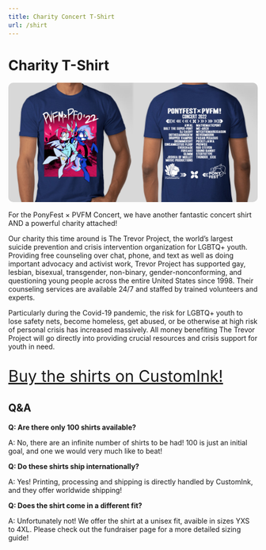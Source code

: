 ```yaml
---
title: Charity Concert T-Shirt
url: /shirt
---
```


# Charity T-Shirt

<div class="text-box" style="text-align: left;">

<div style="text-align: center;" id="shirt-ad">

[![image of shirt charity shirt, front and back](/images/charity/pvfm_pfo_22.jpg)](https://www.customink.com/fundraising/ponyfest-pvfm-concert-2022)

</div>

<style type="text/css">

#shirt-ad img {
border-radius: 10px;
max-width: 100%;
}

</style>

For the PonyFest × PVFM Concert, we have another fantastic concert shirt AND a powerful charity attached!

Our charity this time around is The Trevor Project, the world’s largest suicide prevention and crisis intervention organization for LGBTQ+ youth. Providing free counseling over chat, phone, and text as well as doing important advocacy and activist work, Trevor Project has supported gay, lesbian, bisexual, transgender, non-binary, gender-nonconforming, and questioning young people across the entire United States since 1998. Their counseling services are available 24/7 and staffed by trained volunteers and experts.

Particularly during the Covid-19 pandemic, the risk for LGBTQ+ youth to lose safety nets, become homeless, get abused, or be otherwise at high risk of personal crisis has increased massively. All money benefiting The Trevor Project will go directly into providing crucial resources and crisis support for youth in need.

<span style="font-size: xx-large;">

[Buy the shirts on CustomInk!](https://www.customink.com/fundraising/ponyfest-pvfm-concert-2022)

</span>

## Q&A

**Q: Are there only 100 shirts available?**

A: No, there are an infinite number of shirts to be had! 100 is just an initial goal, and one we would very much like to beat!

**Q: Do these shirts ship internationally?**

A: Yes! Printing, processing and shipping is directly handled by CustomInk, and they offer worldwide shipping!


**Q: Does the shirt come in a different fit?**

A: Unfortunately not! We offer the shirt at a unisex fit, avaible in sizes YXS to 4XL. Please check out the fundraiser page for a more detailed sizing guide!


</div>
